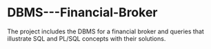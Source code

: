 # DBMS---Financial-Broker
The project includes the DBMS for a financial broker and queries that illustrate SQL and PL/SQL concepts with their solutions.
